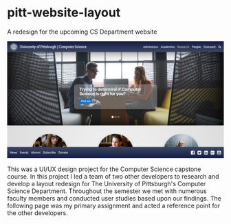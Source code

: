 # pitt-website-layout
A redesign for the upcoming CS Department website

![Alt text](LandingPage.png?raw=true "Pitt CS Department Homepage")

This was a UI/UX design project for the Computer Science capstone course. In this project I led a team of two other developers to research and develop a layout redesign for The University of Pittsburgh's Computer Science Department. Throughout the semester we met with numerous faculty members and conducted user studies based upon our findings. The following page was my primary assignment and acted a reference point for the other developers.
